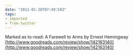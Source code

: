 ```yaml
---
date: "2011-01-20T07:40:58Z"
tags:
- imported
- from-twitter
---
```

Marked as to-read: A Farewell to Arms by Ernest Hemingway [http://www.goodreads.com/review/show/142163140](http://www.goodreads.com/review/show/142163140)
